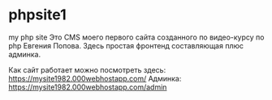 # phpsite1
my php site
Это CMS моего первого сайта созданного по видео-курсу по php Евгения Попова. Здесь простая фронтенд составляющая плюс админка.

Как сайт работает можно посмотреть здесь: https://mysite1982.000webhostapp.com/
Админка: https://mysite1982.000webhostapp.com/admin

